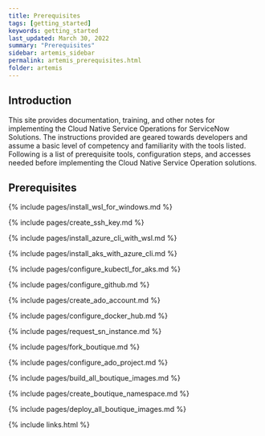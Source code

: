 ```yaml
---
title: Prerequisites
tags: [getting_started]
keywords: getting_started
last_updated: March 30, 2022
summary: "Prerequisites"
sidebar: artemis_sidebar
permalink: artemis_prerequisites.html
folder: artemis
---
```


## Introduction

This site provides documentation, training, and other notes for implementing the Cloud Native Service Operations for ServiceNow Solutions. The instructions provided are geared towards developers and assume a basic level of competency and familiarity with the tools listed. Following is a list of prerequisite tools, configuration steps, and accesses needed before implementing the Cloud Native Service Operation solutions.

## Prerequisites

{% include pages/install_wsl_for_windows.md %}

{% include pages/create_ssh_key.md %}

{% include pages/install_azure_cli_with_wsl.md %}

{% include pages/install_aks_with_azure_cli.md %}

{% include pages/configure_kubectl_for_aks.md %}

{% include pages/configure_github.md %}

{% include pages/create_ado_account.md %}

{% include pages/configure_docker_hub.md %}

{% include pages/request_sn_instance.md %}

{% include pages/fork_boutique.md %}

{% include pages/configure_ado_project.md %}

{% include pages/build_all_boutique_images.md %}

{% include pages/create_boutique_namespace.md %}

{% include pages/deploy_all_boutique_images.md %}

{% include links.html %}
